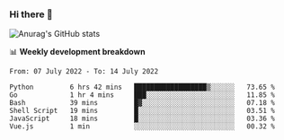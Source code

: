 ### Hi there 👋
![Anurag's GitHub stats](https://github-readme-stats.vercel.app/api?username=jami1024&show_icons=true&theme=radical)

📊 **Weekly development breakdown**
<!--START_SECTION:waka-->

```text
From: 07 July 2022 - To: 14 July 2022

Python         6 hrs 42 mins   ██████████████████▒░░░░░░   73.65 %
Go             1 hr 4 mins     ███░░░░░░░░░░░░░░░░░░░░░░   11.85 %
Bash           39 mins         █▓░░░░░░░░░░░░░░░░░░░░░░░   07.18 %
Shell Script   19 mins         █░░░░░░░░░░░░░░░░░░░░░░░░   03.51 %
JavaScript     18 mins         █░░░░░░░░░░░░░░░░░░░░░░░░   03.36 %
Vue.js         1 min           ░░░░░░░░░░░░░░░░░░░░░░░░░   00.32 %
```

<!--END_SECTION:waka-->
<!--
**jami1024/jami1024** is a ✨ _special_ ✨ repository because its `README.md` (this file) appears on your GitHub profile.

Here are some ideas to get you started:

- 🔭 I’m currently working on ...
- 🌱 I’m currently learning ...
- 👯 I’m looking to collaborate on ...
- 🤔 I’m looking for help with ...
- 💬 Ask me about ...
- 📫 How to reach me: ...
- 😄 Pronouns: ...
- ⚡ Fun fact: ...
-->
